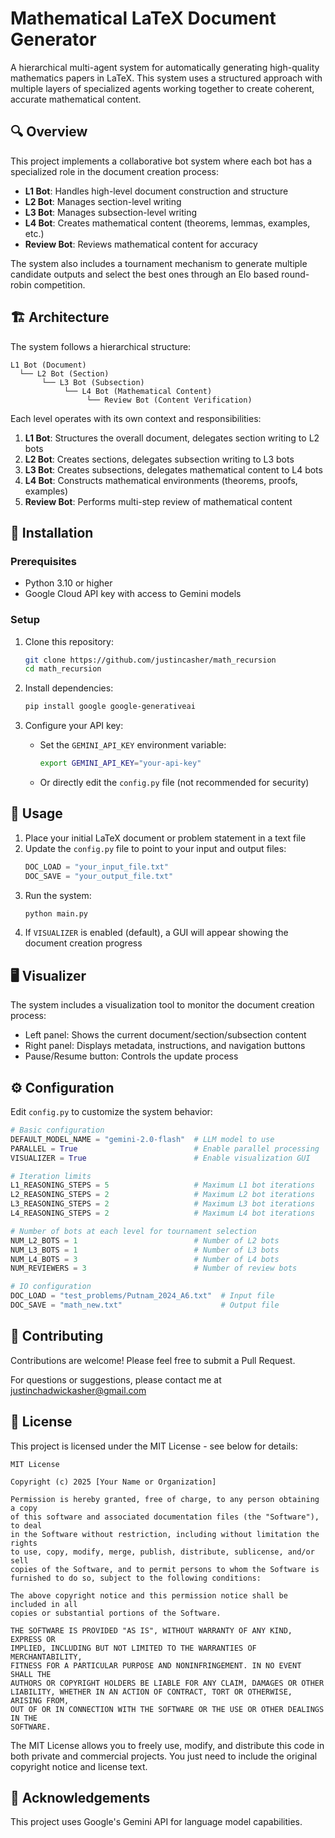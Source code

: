 # Mathematical LaTeX Document Generator

A hierarchical multi-agent system for automatically generating high-quality mathematics papers in LaTeX. This system uses a structured approach with multiple layers of specialized agents working together to create coherent, accurate mathematical content.

## 🔍 Overview

This project implements a collaborative bot system where each bot has a specialized role in the document creation process:

- **L1 Bot**: Handles high-level document construction and structure
- **L2 Bot**: Manages section-level writing 
- **L3 Bot**: Manages subsection-level writing
- **L4 Bot**: Creates mathematical content (theorems, lemmas, examples, etc.)
- **Review Bot**: Reviews mathematical content for accuracy

The system also includes a tournament mechanism to generate multiple candidate outputs and select the best ones through an Elo based round-robin competition.

## 🏗️ Architecture

The system follows a hierarchical structure:

```
L1 Bot (Document)
  └── L2 Bot (Section)
       └── L3 Bot (Subsection)
            └── L4 Bot (Mathematical Content)
                 └── Review Bot (Content Verification)
```

Each level operates with its own context and responsibilities:

1. **L1 Bot**: Structures the overall document, delegates section writing to L2 bots
2. **L2 Bot**: Creates sections, delegates subsection writing to L3 bots
3. **L3 Bot**: Creates subsections, delegates mathematical content to L4 bots
4. **L4 Bot**: Constructs mathematical environments (theorems, proofs, examples)
5. **Review Bot**: Performs multi-step review of mathematical content

## 🔧 Installation

### Prerequisites

- Python 3.10 or higher
- Google Cloud API key with access to Gemini models

### Setup

1. Clone this repository:
   ```bash
   git clone https://github.com/justincasher/math_recursion
   cd math_recursion
   ```

2. Install dependencies:
   ```bash
   pip install google google-generativeai
   ```

3. Configure your API key:
   - Set the `GEMINI_API_KEY` environment variable:
     ```bash
     export GEMINI_API_KEY="your-api-key"
     ```
   - Or directly edit the `config.py` file (not recommended for security)

## 📝 Usage

1. Place your initial LaTeX document or problem statement in a text file
2. Update the `config.py` file to point to your input and output files:
   ```python
   DOC_LOAD = "your_input_file.txt"
   DOC_SAVE = "your_output_file.txt"
   ```
3. Run the system:
   ```bash
   python main.py
   ```
4. If `VISUALIZER` is enabled (default), a GUI will appear showing the document creation progress

## 🖥️ Visualizer

The system includes a visualization tool to monitor the document creation process:

- Left panel: Shows the current document/section/subsection content
- Right panel: Displays metadata, instructions, and navigation buttons
- Pause/Resume button: Controls the update process

## ⚙️ Configuration

Edit `config.py` to customize the system behavior:

```python
# Basic configuration
DEFAULT_MODEL_NAME = "gemini-2.0-flash"  # LLM model to use
PARALLEL = True                          # Enable parallel processing
VISUALIZER = True                        # Enable visualization GUI

# Iteration limits
L1_REASONING_STEPS = 5                   # Maximum L1 bot iterations
L2_REASONING_STEPS = 2                   # Maximum L2 bot iterations
L3_REASONING_STEPS = 2                   # Maximum L3 bot iterations
L4_REASONING_STEPS = 2                   # Maximum L4 bot iterations

# Number of bots at each level for tournament selection
NUM_L2_BOTS = 1                          # Number of L2 bots
NUM_L3_BOTS = 1                          # Number of L3 bots
NUM_L4_BOTS = 3                          # Number of L4 bots
NUM_REVIEWERS = 3                        # Number of review bots

# IO configuration
DOC_LOAD = "test_problems/Putnam_2024_A6.txt"  # Input file
DOC_SAVE = "math_new.txt"                      # Output file
```

## 🤝 Contributing

Contributions are welcome! Please feel free to submit a Pull Request.

For questions or suggestions, please contact me at justinchadwickasher@gmail.com

## 📄 License

This project is licensed under the MIT License - see below for details:

```
MIT License

Copyright (c) 2025 [Your Name or Organization]

Permission is hereby granted, free of charge, to any person obtaining a copy
of this software and associated documentation files (the "Software"), to deal
in the Software without restriction, including without limitation the rights
to use, copy, modify, merge, publish, distribute, sublicense, and/or sell
copies of the Software, and to permit persons to whom the Software is
furnished to do so, subject to the following conditions:

The above copyright notice and this permission notice shall be included in all
copies or substantial portions of the Software.

THE SOFTWARE IS PROVIDED "AS IS", WITHOUT WARRANTY OF ANY KIND, EXPRESS OR
IMPLIED, INCLUDING BUT NOT LIMITED TO THE WARRANTIES OF MERCHANTABILITY,
FITNESS FOR A PARTICULAR PURPOSE AND NONINFRINGEMENT. IN NO EVENT SHALL THE
AUTHORS OR COPYRIGHT HOLDERS BE LIABLE FOR ANY CLAIM, DAMAGES OR OTHER
LIABILITY, WHETHER IN AN ACTION OF CONTRACT, TORT OR OTHERWISE, ARISING FROM,
OUT OF OR IN CONNECTION WITH THE SOFTWARE OR THE USE OR OTHER DEALINGS IN THE
SOFTWARE.
```

The MIT License allows you to freely use, modify, and distribute this code in both private and commercial projects. You just need to include the original copyright notice and license text.

## 🙏 Acknowledgements

This project uses Google's Gemini API for language model capabilities.
